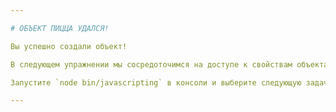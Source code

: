 ```yaml
---

# ОБЪЕКТ ПИЦЦА УДАЛСЯ!

Вы успешно создали объект!

В следующем упражнении мы сосредоточимся на доступе к свойствам объекта.

Запустите `node bin/javascripting` в консоли и выберите следующую задачу.

---
```

